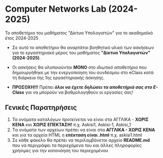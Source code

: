 # Computer Networks Lab (2024-2025) 
Το αποθετήριο του μαθήματος "Δίκτυα Υπολογιστών" για το ακαδημαϊκό έτος 2024-2025

- Σε αυτό το αποθετήριο θα αναρτάται βοηθητικό υλικό των ασκήσεων για το εργαστηριακό μέρος του μαθήματος **"Δίκτυα Υπολογιστών"  (2024-2025)**. 

- Οι ασκήσεις θα υλοποιούνται **MONO** στο *ιδιωτικό αποθετήριο* που δημιουργήθηκε με την ενεργοποίηση του συνδέσμου στο eClass κατά τη διάρκεια της 1ης εργαστηριακής άσκησης. 

- **ΠΡΟΣΟΧΗ!!!** Πρέπει ***όλοι να έχετε δηλώσει τα αποθετήριά σας στο E-Class*** για να μπορούν να βαθμολογηθούν οι εργασίες σας!

## Γενικές Παρατηρήσεις 

1. Τα ονόματα καταλόγων _προτείνεται_ να είναι στα ΑΓΓΛΙΚΑ - **ΧΩΡΙΣ ΚΕΝΑ** και **ΧΩΡΙΣ ΕΠΕΚΤΑΣΗ!**  π.χ. Askisi1, Askisi-1, Askisi_1
2. Tα ονόματα των αρχείων πρέπει να είναι στα **ΑΓΓΛΙΚΑ - ΧΩΡΙΣ ΚΕΝΑ** και για τα αρχεία HTML η **επέκταση είναι .html** π.χ. askisi1.html
3. Σε κάθε φάκελο θα πρέπει να περιλαμβάνεται αρχείο **README.md** που να περιγράφει τα περιεχόμενα του και άλλες πληροφορίες χρήσιμες για την κατανόηση του περιεχομένου 
